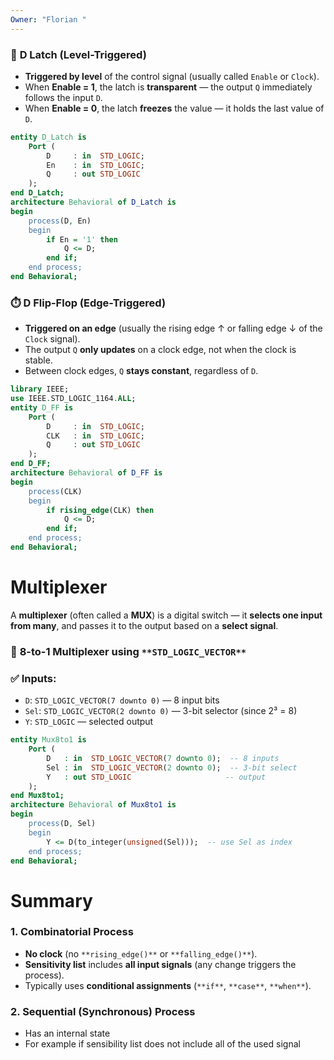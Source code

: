 ```yaml
---
Owner: "Florian "
---
```

### 🔁 **D Latch (Level-Triggered)**
- **Triggered by level** of the control signal (usually called `Enable` or `Clock`).
- When **Enable = 1**, the latch is **transparent** — the output `Q` immediately follows the input `D`.
- When **Enable = 0**, the latch **freezes** the value — it holds the last value of `D`.
```VHDL
entity D_Latch is
    Port (
        D     : in  STD_LOGIC;
        En    : in  STD_LOGIC;
        Q     : out STD_LOGIC
    );
end D_Latch;
architecture Behavioral of D_Latch is
begin
    process(D, En)
    begin
        if En = '1' then
            Q <= D;
        end if;
    end process;
end Behavioral;
```
### ⏱️ **D Flip-Flop (Edge-Triggered)**
- **Triggered on an edge** (usually the rising edge ↑ or falling edge ↓ of the `Clock` signal).
- The output `Q` **only updates** on a clock edge, not when the clock is stable.
- Between clock edges, `Q` **stays constant**, regardless of `D`.
```VHDL
library IEEE;
use IEEE.STD_LOGIC_1164.ALL;
entity D_FF is
    Port (
        D     : in  STD_LOGIC;
        CLK   : in  STD_LOGIC;
        Q     : out STD_LOGIC
    );
end D_FF;
architecture Behavioral of D_FF is
begin
    process(CLK)
    begin
        if rising_edge(CLK) then
            Q <= D;
        end if;
    end process;
end Behavioral;
```
  
# Multiplexer
A **multiplexer** (often called a **MUX**) is a digital switch — it **selects one input from many**, and passes it to the output based on a **select signal**.
### 📌 **8-to-1 Multiplexer using** `**STD_LOGIC_VECTOR**`
### ✅ Inputs:
- `D`: `STD_LOGIC_VECTOR(7 downto 0)` — 8 input bits
- `Sel`: `STD_LOGIC_VECTOR(2 downto 0)` — 3-bit selector (since 2³ = 8)
- `Y`: `STD_LOGIC` — selected output
```VHDL
entity Mux8to1 is
    Port (
        D   : in  STD_LOGIC_VECTOR(7 downto 0);  -- 8 inputs
        Sel : in  STD_LOGIC_VECTOR(2 downto 0);  -- 3-bit select
        Y   : out STD_LOGIC                     -- output
    );
end Mux8to1;
architecture Behavioral of Mux8to1 is
begin
    process(D, Sel)
    begin
        Y <= D(to_integer(unsigned(Sel)));  -- use Sel as index
    end process;
end Behavioral;
```
  
# Summary
### **1. Combinatorial Process**
- **No clock** (no `**rising_edge()**` or `**falling_edge()**`).
- **Sensitivity list** includes **all input signals** (any change triggers the process).
- Typically uses **conditional assignments** (`**if**`, `**case**`, `**when**`).
### **2. Sequential (Synchronous) Process**
- Has an internal state
- For example if sensibility list does not include all of the used signal